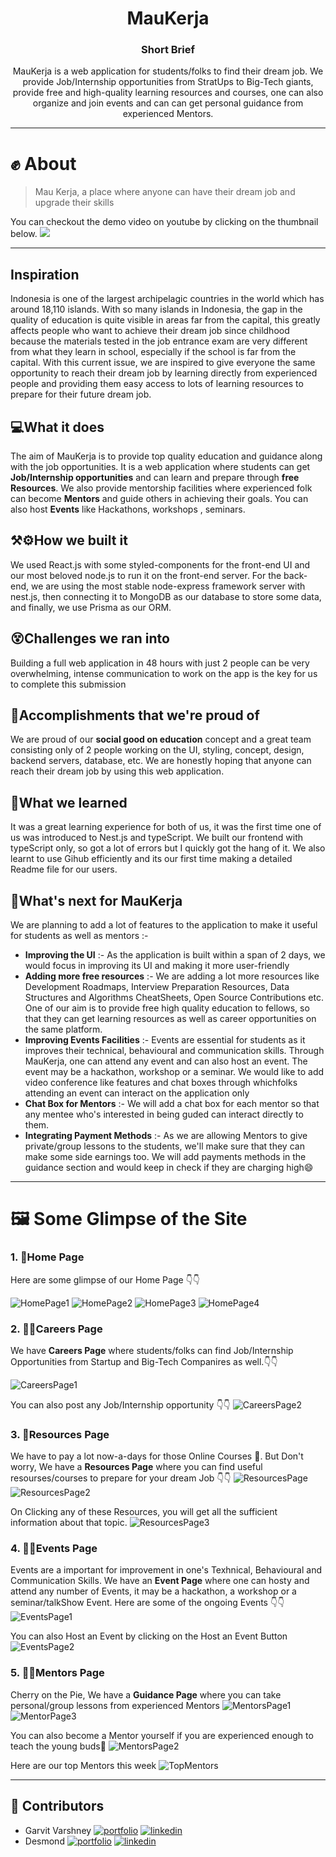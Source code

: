 <h1 align="center"> MauKerja </h1>

<h3 align="center"> Short Brief </h3>

<p align="center">
MauKerja is a web application for students/folks to find their dream job. We provide Job/Internship opportunities from StratUps to Big-Tech giants, provide free and high-quality learning resources and courses, one can also organize and join events and can can get personal guidance from experienced Mentors.
 </p>

---

# ✊ About

> Mau Kerja, a place where anyone can have their dream job and upgrade their skills

You can checkout the demo video on youtube by clicking on the thumbnail below.
<a href="https://youtu.be/PUGBi2gFvBY">
<img src="https://user-images.githubusercontent.com/89806031/187057843-e67a1898-aabb-444d-8ade-bc9b7759cee1.png" >  
</a>

---

## Inspiration

Indonesia is one of the largest archipelagic countries in the world which has around 18,110 islands. With so many islands in Indonesia, the gap in the quality of education is quite visible in areas far from the capital, this greatly affects people who want to achieve their dream job since childhood because the materials tested in the job entrance exam are very different from what they learn in school, especially if the school is far from the capital. With this current issue, we are inspired to give everyone the same opportunity to reach their dream job by learning directly from experienced people and providing them easy access to lots of learning resources to prepare for their future dream job.

## 💻What it does

The aim of MauKerja is to provide top quality education and guidance along with the job opportunities. It is a web application where students can get **Job/Internship opportunities** and can learn and prepare through **free Resources**. We also provide mentorship facilities where experienced folk can become **Mentors** and guide others in achieving their goals. You can also host **Events** like Hackathons, workshops , seminars.

## ⚒⚙How we built it

We used React.js with some styled-components for the front-end UI and our most beloved node.js to run it on the front-end server. For the back-end, we are using the most stable node-express framework server with nest.js, then connecting it to MongoDB as our database to store some data, and finally, we use Prisma as our ORM.

## 😵Challenges we ran into

Building a full web application in 48 hours with just 2 people can be very overwhelming, intense communication to work on the app is the key for us to complete this submission

## 🥇Accomplishments that we're proud of

We are proud of our **social good on education** concept and a great team consisting only of 2 people working on the UI, styling, concept, design, backend servers, database, etc. We are honestly hoping that anyone can reach their dream job by using this web application.

## 📖What we learned 

It was a great learning experience for both of us, it was the first time one of us was introduced to Nest.js and typeScript. We built our frontend with typeScript only, so got a lot of errors but I quickly got the hang of it. We also learnt to use Gihub efficiently and its our first time making a detailed Readme file for our users.

## 🚀What's next for MauKerja

We are planning to add a lot of features to the application to make it useful for students as well as mentors :-

- **Improving the UI** :- As the application is built within a span of 2 days, we would focus in improving its UI and making it more user-friendly
- **Adding more free resources** :- We are adding a lot more resources like Development Roadmaps, Interview Preparation Resources, Data Structures and Algorithms CheatSheets, Open Source Contributions etc. One of our aim is to provide free high quality education to fellows, so that they can get learning resources as well as career opportunities on the same platform.
- **Improving Events Facilities** :- Events are essential for students as it improves their technical, behavioural and communication skills. Through MauKerja, one can attend any event and can also host an event. The event may be a hackathon, workshop or a seminar. We would like to add video conference like features and chat boxes through whichfolks attending an event can interact on the application only
- **Chat Box for Mentors** :- We will add a chat box for each mentor so that any mentee who's interested in being guded can interact directly to them.
- **Integrating Payment Methods** :- As we are allowing Mentors to give private/group lessons to the students, we'll make sure that they can make some side earnings too. We will add payments methods in the guidance section and would keep in check if they are charging high😄

---

# 🖼️ Some Glimpse of the Site

### 1. 🏡Home Page

Here are some glimpse of our Home Page 👇👇

![HomePage1](https://user-images.githubusercontent.com/89806031/187057890-949c28ed-44a0-47b1-92e5-db3d2733c648.png)
![HomePage2](https://user-images.githubusercontent.com/89806031/187057920-bfc2aa56-43b2-4c64-be36-6263c41cf2eb.png)
![HomePage3](https://user-images.githubusercontent.com/89806031/187057951-f964a56b-b037-47c5-be2a-97b53b20f6c0.png)
![HomePage4](https://user-images.githubusercontent.com/89806031/187057963-e4663871-01df-4fed-9e1f-628ec39a6b33.png)


### 2. 👨‍🎓Careers Page

 We have **Careers Page** where students/folks can find Job/Internship Opportunities from Startup and Big-Tech Companires as well.👇👇

![CareersPage1](https://user-images.githubusercontent.com/89806031/187058036-ad4257de-ff92-493c-9ebd-47a7f676df99.png)

You can also post any Job/Internship opportunity 👇👇
![CareersPage2](https://user-images.githubusercontent.com/89806031/187058070-5f7c0794-a79c-4e92-b177-1e9d7849a2c9.png)


### 3. 📖Resources Page

We have to pay a lot now-a-days for those Online Courses 🥴. But Don't worry, We have a **Resources Page** where you can find useful resourses/courses to prepare for your dream Job 👇👇
![ResourcesPage](https://user-images.githubusercontent.com/89806031/187058142-66478031-0809-4065-82a5-d8b60825d46e.png)
![ResourcesPage2](https://user-images.githubusercontent.com/89806031/187058153-5a12678c-838f-4a08-976c-9fe1f4c32d10.png)


On Clicking any of these Resources, you will get all the sufficient information about that topic.
![ResourcesPage3](https://user-images.githubusercontent.com/89806031/187058161-2896ad2a-231f-48f6-bdfe-58ccaca78ef4.png)


### 4. 👩‍💻Events Page

Events are a important for improvement in one's Texhnical, Behavioural and Communication Skills. We have an **Event Page** where one can hosty and attend any number of Events, it may be a hackathon, a workshop or a seminar/talkShow Event. Here are some of the ongoing Events 👇👇
![EventsPage1](https://user-images.githubusercontent.com/89806031/187058262-f0d711f6-0178-483f-8556-1977979f85d5.png)

You can also Host an Event by clicking on the Host an Event Button 
![EventsPage2](https://user-images.githubusercontent.com/89806031/187058283-ec68b91f-9a9f-4fb1-b707-c49a1ad981a0.png)


### 5. 👨‍🏫Mentors Page

Cherry on the Pie, We have a **Guidance Page** where you can take personal/group lessons from experienced Mentors
![MentorsPage1](https://user-images.githubusercontent.com/89806031/187058350-7051696e-852e-47f6-aeb1-d06bffee8a1c.png)
![MentorPage3](https://user-images.githubusercontent.com/89806031/187058365-cf057366-26ac-473c-abd6-b94458391c8b.png)

You can also become a Mentor yourself if you are experienced enough to teach the young buds🌼
![MentorsPage2](https://user-images.githubusercontent.com/89806031/187058406-0bc1a2b5-1950-4c42-954d-4ac5e9a20156.png)

Here are our top Mentors this week
![TopMentors](https://user-images.githubusercontent.com/89806031/187058456-ea90a2cf-a5f4-4305-878e-0649bf5ae504.png)

---

## 👦 Contributors

- Garvit Varshney
  [![portfolio](https://img.shields.io/badge/my_portfolio-000?style=for-the-badge&logo=ko-fi&logoColor=white)](https://garvits-portfolio-on.netlify.app/)
  [![linkedin](https://img.shields.io/badge/linkedin-0A66C2?style=for-the-badge&logo=linkedin&logoColor=white)](https://www.linkedin.com/in/garvit-varshney-a35055220/)
- Desmond
[![portfolio](https://img.shields.io/badge/my_portfolio-000?style=for-the-badge&logo=ko-fi&logoColor=white)](https://desmond-kristian.my.id/)
  [![linkedin](https://img.shields.io/badge/linkedin-0A66C2?style=for-the-badge&logo=linkedin&logoColor=white)](https://www.linkedin.com/in/desmond-kristian-84aa92129/)
